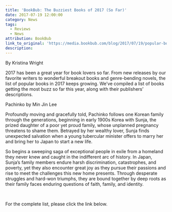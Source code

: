 ```yaml
---
title: 'BookBub: The Buzziest Books of 2017 (So Far)'
date: 2017-07-19 12:00:00
category: News
tags:
  - Reviews
  - News
attribution: BookBub
link_to_original: 'https://media.bookbub.com/blog/2017/07/19/popular-books-2017/'
description:
---
```



By Kristina Wright

2017 has been a great year for book lovers so far. From new releases by our favorite writers to wonderful breakout books and genre-bending novels, the list of popular books in 2017 keeps growing. We’ve compiled a list of books getting the most buzz so far this year, along with their publishers’ descriptions.

Pachinko by Min Jin Lee

Profoundly moving and gracefully told, Pachinko follows one Korean family through the generations, beginning in early 1900s Korea with Sunja, the prized daughter of a poor yet proud family, whose unplanned pregnancy threatens to shame them. Betrayed by her wealthy lover, Sunja finds unexpected salvation when a young tubercular minister offers to marry her and bring her to Japan to start a new life.

So begins a sweeping saga of exceptional people in exile from a homeland they never knew and caught in the indifferent arc of history. In Japan, Sunja’s family members endure harsh discrimination, catastrophes, and poverty, yet they also encounter great joy as they pursue their passions and rise to meet the challenges this new home presents. Through desperate struggles and hard-won triumphs, they are bound together by deep roots as their family faces enduring questions of faith, family, and identity.

&nbsp;

For the complete list, please click the link below.&nbsp;